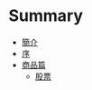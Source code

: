# Summary

* [簡介](README.md)
* [序](intro.md)
* [商品篇](chapter1/index.md)
   * [股票](chapter1/1-1.md)


